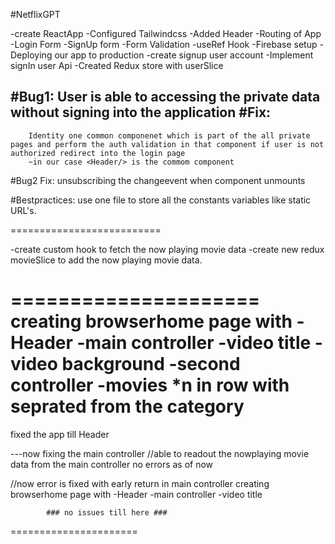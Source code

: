 
#NetflixGPT

-create ReactApp
-Configured Tailwindcss
-Added Header
-Routing of App
-Login Form
-SignUp form
-Form Validation
-useRef Hook
-Firebase setup
-Deploying our app to production
-create signup user account
-Implement signIn user Api
-Created Redux store with userSlice

#Bug1:
    User is able to accessing the private data without signing into the application
 #Fix:
 ----
        Identity one common componenet which is part of the all private pages and perform the auth validation in that component if user is not authorized redirect into the login page
        ~in our case <Header/> is the commom component

#Bug2 Fix: unsubscribing the changeevent when component unmounts

#Bestpractices: use one file to store all the constants variables like static URL's.


==========================

-create custom hook to fetch the now playing movie data
-create new redux movieSlice to add the now playing movie data.


=====================
creating browserhome page with 
        -Header
        -main controller
            -video title
            -video background
        -second controller
            -movies *n in row with seprated from the category
===================
fixed the app till Header 

---now fixing the main controller
//able to readout the nowplaying movie data from the main controller no errors as of now

//now error is fixed with early return in main controller
creating browserhome page with 
        -Header
        -main controller
            -video title

            ### no issues till here ###

======================

